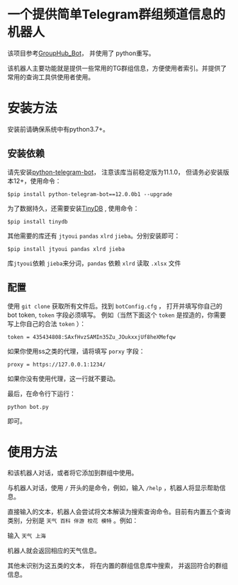 # 一个提供简单Telegram群组频道信息的机器人
该项目参考[GroupHub_Bot](https://github.com/livc/GroupHub_Bot)， 并使用了
python重写。

该机器人主要功能就是提供一些常用的TG群组信息，方便使用者索引。并提供了常用的查询工具供使用者使用。

# 安装方法
安装前请确保系统中有python3.7+。 

## 安装依赖
请先安装[python-telegram-bot](https://github.com/python-telegram-bot/python-telegram-bot)， 注意该库当前稳定版为11.1.0， 但请务必安装版本12+，使用命令：

    $pip install python-telegram-bot==12.0.0b1 --upgrade

为了数据持久，还需要安装[TinyDB](https://github.com/msiemens/tinydb) , 使用命令：

    $pip install tinydb

其他需要的库还有 `jtyoui` `pandas` `xlrd` `jieba`。分别安装即可：

    $pip install jtyoui pandas xlrd jieba

库`jtyoui`依赖  `jieba`来分词，`pandas` 依赖 `xlrd` 读取 `.xlsx` 文件

## 配置
使用 `git clone` 获取所有文件后。找到 `botConfig.cfg` ， 打开并填写你自己的 bot token, `token` 字段必须填写。 例如（当然下面这个 `token` 是捏造的，你需要写上你自己的合法 `token` ）：

    token = 435434808:SAxfHvzSAMIn35Zu_JOukxxjUf8heXMefqw

如果你使用ss之类的代理，请将填写 `porxy` 字段： 

    proxy = https://127.0.0.1:1234/

如果你没有使用代理，这一行就不要动。

最后，在命令行下运行：

    python bot.py

即可。

# 使用方法
和该机器人对话，或者将它添加到群组中使用。

与机器人对话，使用 `/` 开头的是命令，例如，输入 `/help` ，机器人将显示帮助信息。

直接输入的文本，机器人会尝试将文本解读为搜索查询命令。目前有内置五个查询类别，分别是 `天气 百科 伴游 校花 模特` 。例如：

输入 `天气 上海`

机器人就会返回相应的天气信息。

其他未识别为这五类的文本， 将在内置的群组信息库中搜索， 并返回符合的群组信息。

